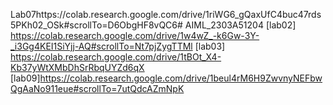 Lab07https://colab.research.google.com/drive/1riWG6_gQaxUfC4buc47rds5PKh02_OSk#scrollTo=D6ObgHF8vQC6# AIML_2303A51204
[lab02] https://colab.research.google.com/drive/1w4wZ_-k6Gw-3Y-_i3Gg4KEI1SiYjj-AQ#scrollTo=Nt7pjZygTTMl
[lab03] https://colab.research.google.com/drive/1tBOt_X4-Kb37yWtXMbDhSrRbqUYZd6qX
[lab09]https://colab.research.google.com/drive/1beul4rM6H9ZwvnyNEFbwQgAaNo911eue#scrollTo=7utQdcAZmNpK
